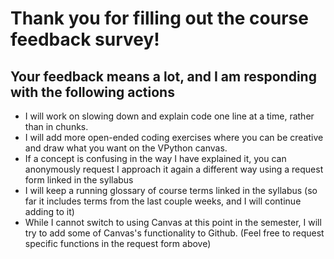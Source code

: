# Thank you for filling out the course feedback survey!

## Your feedback means a lot, and I am responding with the following actions

- I will work on slowing down and explain code one line at a time, rather than in chunks.
- I will add more open-ended coding exercises where you can be creative and draw what you want on the VPython canvas. 
- If a concept is confusing in the way I have explained it, you can anonymously request I approach it again a different way using a request form linked in the syllabus
- I will keep a running glossary of course terms linked in the syllabus (so far it includes terms from the last couple weeks, and I will continue adding to it)
- While I cannot switch to using Canvas at this point in the semester, I will try to add some of Canvas's functionality to Github. (Feel free to request specific functions in the request form above)
